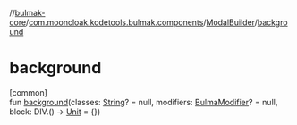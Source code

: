 //[bulmak-core](../../../index.md)/[com.mooncloak.kodetools.bulmak.components](../index.md)/[ModalBuilder](index.md)/[background](background.md)

# background

[common]\
fun [background](background.md)(classes: [String](https://kotlinlang.org/api/core/kotlin-stdlib/kotlin/-string/index.html)? = null, modifiers: [BulmaModifier](../../com.mooncloak.kodetools.bulmak.modifier/-bulma-modifier/index.md)? = null, block: DIV.() -&gt; [Unit](https://kotlinlang.org/api/core/kotlin-stdlib/kotlin/-unit/index.html) = {})
